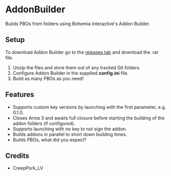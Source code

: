 # AddonBuilder
Builds PBOs from folders using Bohemia Interactive's Addon Builder.

## Setup
To download Addon Builder go to the [releases tab](https://github.com/ArmaAchilles/AddonBuilder/releases) and download the .rar file.

1. Unzip the files and store them out of any tracked Git folders.
2. Configure Addon Builder in the supplied **config.ini** file.
3. Build as many PBOs as you need!

## Features
- Supports custom key versions by launching with the first parameter, e.g. 0.1.0.
- Closes Arma 3 and awaits full closure before starting the building of the addon folders (if configured).
- Supports launching with no key to not sign the addon.
- Builds addons in parallel to short down building times.
- Builds PBOs, what did you expect?

## Credits
- CreepPork_LV
